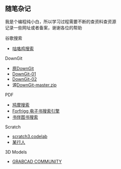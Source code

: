 ## 随笔杂记
我是个编程纯小白，所以学习过程需要不断的查资料查资源  
记录一些网址或者备案，谢谢各位的帮助

谷歌搜索
+ [咕咯鸡搜索](https://gugeji.com/)

DownGit
+ [原DownGit](https://minhaskamal.github.io/DownGit/)
+ [DownGit-01](https://www.itsvse.com/downgit/#/home)
+ [DownGit-02](http://downgit.zhoudaxiaa.com/#/home)
+ 源[DownGit-master.zip](https://github.com/Baymax94/Learning-Robot/files/3382707/DownGit-master.zip)

PDF
+ [鸠摩搜索](https://www.jiumodiary.com/)
+ [Forfrigg 电子书搜索引擎](http://forfrigg.com/)
+ [书伴图书搜索](https://bookfere.com/search)  

Scratch
+ [scratch3.codelab](https://scratch3.codelab.club/)
+ [某行人](https://blog.just4fun.site/index.html)

3D Models
+ [GRABCAD COMMUNITY](https://grabcad.com/library)
